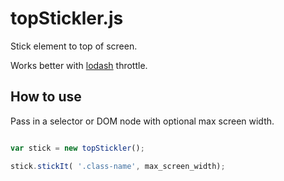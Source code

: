 # topStickler.js
Stick element to top of screen.

Works better with <a href="https://github.com/lodash/lodash">lodash</a> throttle.

## How to use

Pass in a selector or DOM node with optional max screen width.

```js

var stick = new topStickler();

stick.stickIt( '.class-name', max_screen_width);

```

